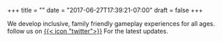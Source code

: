 +++
title = ""
date = "2017-06-27T17:39:21-07:00"
draft = false
+++

We develop inclusive, family friendly gameplay experiences for all ages. follow us on [ {{< icon "twitter">}}](https://twitter.com/natlusgames) For the latest updates. 


